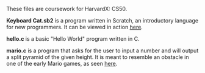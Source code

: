 These files are coursework for HarvardX: CS50.

<b>Keyboard Cat.sb2</b> is a program written in Scratch, an introductory language for new programmers. It can be viewed in action <a href="https://scratch.mit.edu/projects/265717447/">here</a>.

<b>hello.c</b> is a basic "Hello World" program written in C.

<b>mario.c</b> is a program that asks for the user to input a number and will output a split pyramid of the given height. It is meant to resemble an obstacle in one of the early Mario games, as seen <a href="https://i.ytimg.com/vi/HKGeOPZk6_M/maxresdefault.jpg">here</a>.
